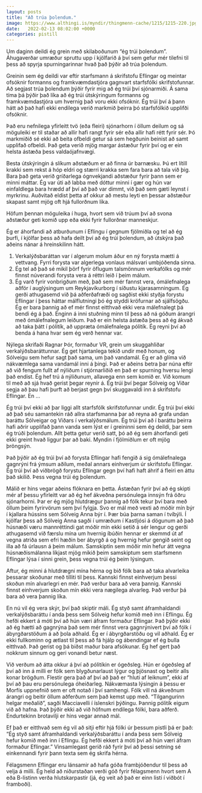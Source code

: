 ```yaml
---
layout: posts
title: "Að trúa þolendum."
image: https://www.althingi.is/myndir/thingmenn-cache/1215/1215-220.jpg
date:   2022-02-13 08:02:00 +0000
categories: pistill
---
```

Um daginn deildi ég grein með skilaboðunum “ég trúi þolendum”. Áhugaverðar umræður spruttu upp í kjölfarið á því sem gefur mér tilefni til þess að spyrja spurningarinnar hvað það þýðir að trúa þolendum.

Greinin sem ég deildi var eftir starfsmann á skrifstofu Eflingar og meintar ofsóknir formanns og framkvæmdastjóra gagnvart starfsfólki skrifstofunnar. Að segjast trúa þolendum þýðir fyrir mig að ég trúi því sjónarmiði. Á sama tíma þá þýðir það líka að ég trúi útskýringum formanns og framkvæmdastjóra um hvernig það voru ekki ofsóknir. Ég trúi því á þann hátt að það hafi ekki endilega verið markmið þeirra þó starfsfólkið upplifði ofsóknir.

Það eru nefnilega yfirleitt tvö (eða fleiri) sjónarhorn í öllum deilum og sá möguleiki er til staðar að allir hafi rangt fyrir sér eða allir hafi rétt fyrir sér. Þó markmiðið sé ekki að beita ofbeldi getur sá sem hegðunin beinist að samt upplifað ofbeldi. Það geta verið mjög margar ástæður fyrir því og er ein helsta ástæða þess valdaójafnvægi.

Besta útskýringin á slíkum aðstæðum er að finna úr barnæsku. Þú ert lítill krakki sem rekst á hóp eldri og stærri krakka sem fara bara að tala við þig. Bara það geta verið gríðarlega ógnvekjandi aðstæður fyrir þann sem er minni máttar. Ég var úti að labba með dóttur minni í gær og hún var einfaldlega bara hrædd af því að það var dimmt, við það sem gæti leynst í myrkrinu. Auðvitað eldist þetta af okkur að mestu leyti en þessar aðstæður skapast samt mjög oft hjá fullorðnum líka. 

Höfum þennan möguleika í huga, hvort sem við trúum því að svona aðstæður geti komið upp eða ekki fyrir fullorðnar manneskjur. 

Ég er áhorfandi að atburðunum í Eflingu í gegnum fjölmiðla og tel að ég þurfi, í kjölfar þess að hafa deilt því að ég trúi þolendum, að útskýra það aðeins nánar á hreinskilinn hátt.

1. Verkalýðsbaráttan var í algerum molum áður en ný forysta mætti á vettvang. Fyrri forysta var algerlega vonlaus málsvari umbjóðenda sinna. 
2. Ég tel að það sé mikil þörf fyrir öflugum talsmönnum verkafólks og mér finnst núverandi forysta vera á réttri leið í þeim málum.
3. Ég varð fyrir vonbrigðum með, það sem mér fannst vera, ómálefnalega aðför í auglýsingum um Reykjavíkurborg í síðustu kjarasamningum. Ég gerði athugasemd við þá aðferðafræði og sagðist ekki styðja forystu Eflingar í þess háttar málflutningi þó ég styddi kröfurnar að sjálfsögðu. Ég er bara þannig að ef mér finnst eitthvað ekki vera málefnalegt þá bendi ég á það. Enginn á inni stuðning minn til þess að ná góðum árangri með ómálefnalegum leiðum. Það er ein helsta ástæða þess að ég ákvað að taka þátt í pólitík, að uppræta ómálefnalega pólitík. Ég reyni því að benda á hana hvar sem ég verð hennar var.

Nýlega skrifaði Ragnar Þór, formaður VR, grein um skuggahliðar verkalýðsbaráttunnar. Ég get hjartanlega tekið undir með honum, og Sólveigu sem hefur sagt það sama, um það vandamál. Ég er að glíma við nákvæmlega sama vandamál inni á þingi. Það er aðeins betra þar núna eftir að við fengum fullt af nýliðum í stjórnarliðið en það er spurning hversu lengi það endist. Ég hef trú á nýliðunum, allavega enn sem komið er. Við komum til með að sjá hvað gerist þegar reynir á. Ég trúi því þegar Sólveig og Viðar segja að þau hafi þurft að berjast gegn því skuggavaldi inn á skrifstofu Eflingar. En …

Ég trúi því ekki að þar liggi allt starfsfólk skrifstofunnar undir. Ég trúi því ekki að það séu samantekin ráð allra starfsmanna þar að reyna að grafa undan baráttu Sólveigar og Viðars í verkalýðsmálum. Ég trúi því að í baráttu þeirra hafi aðrir upplifað þann vanda sem lýst er í greininni sem ég deildi, þar sem ég trúði þolendum. Allt þetta getur verið satt, þó að ég sem áhorfandi geti ekki greint hvað liggur þar að baki. Myndin í fjölmiðlum er oft mjög þröngsýn.

Það þýðir að ég trúi því að forysta Eflingar hafi fengið á sig ómálefnalega gagnrýni frá ýmsum aðilum, meðal annars einhverjum úr skrifstofu Eflingar. Ég trúi því að viðbrögð forystu Eflingar gegn því hafi haft áhrif á fleiri en áttu það skilið. Þess vegna trúi ég þolendum.

Málið er hins vegar aðeins flóknara en þetta. Ástæðan fyrir því að ég skipti mér af þessu yfirleitt var að ég hef ákveðna persónulega innsýn frá öðru sjónarhorni. Þar er ég mjög hlutdrægur þannig að fólk tekur því bara með öllum þeim fyrirvörum sem því fylgja. Svo er mál með vexti að móðir mín býr í kjallara hússins sem Sólveig Anna býr í. Þær búa þarna saman í tvíbýli. Í kjölfar þess að Sólveig Anna sagði í umræðum í Kastljósi á dögunum að það húsnæði væru mannréttindi gat móðir mín ekki setið á sér lengur og gerði athugasemd við færslu mína um hvernig íbúðin hennar er skemmd út af vegna atriða sem efri hæðin ber ábyrgð á og hvernig hefur gengið seint og illa að fá úrlausn á þeim málum. Samskiptin sem móðir mín hefur átt vegna húsnæðismálanna líkjast mjög mikið þeim samskiptum sem starfsmenn Eflingar lýsa í sinni grein, þess vegna trúi ég þeim lýsingum. 

Aftur, ég minni á hlutdrægni mína hérna og bið fólk bara að taka alvarleika þessarar skoðunar með tilliti til þess. Kannski finnst einhverjum þessi skoðun mín alvarlegri en mér. Það verður bara að vera þannig. Kannski finnst einhverjum skoðun mín ekki vera nægilega alvarleg. Það verður þá bara að vera þannig líka.

En nú vil ég vera skýr, því það skiptir máli. Ég styð samt áframhaldandi verkalýðsbaráttu í anda þess sem Sólveig hefur komið með inn í Eflingu. Ég hefði ekkert á móti því að hún væri áfram formaður Eflingar. Það þýðir ekki að ég hætti að gagnrýna það sem mér finnst vera gagnrýnivert því að fólk í ábyrgðarstöðum á að þola aðhald. Ég er í ábyrgðarstöðu og vil aðhald. Ég er ekki fullkominn og ætlast til þess að fá hjálp og ábendingar ef ég bulla eitthvað. Það gerist og þá biðst maður bara afsökunar. Ég hef gert það nokkrum sinnum og geri vonandi betur næst. 

Við verðum að átta okkur á því að pólitíkin er ógeðsleg. Hún er ógeðsleg af því að inn á milli er fólk sem blygðunarlaust lýgur og þjösnast og beitir alls konar brögðum. Flestir gera það af því að það er “hluti af leiknum”, ekki af því að þau eru persónulega óheiðarleg. Nákvæmasta lýsingin á þessu er Morfís uppnefnið sem er oft notað í því samhengi. Fólk vill ná ákveðnum árangri og beitir öllum aðferðum sem það kemst upp með. “Tilgangurinn helgar meðalið”, sagði Macciavelli í íslenskri þýðingu. Þannig pólitík eigum við að hafna. Það þýðir ekki að við höfnum endilega fólki, bara aðferð. Endurtekinn brotavilji er hins vegar annað mál.

Ef það er eitthvað sem ég vil að sitji eftir hjá fólki úr þessum pistli þá er það: “Ég styð samt áframhaldandi verkalýðsbaráttu í anda þess sem Sólveig hefur komið með inn í Eflingu. Ég hefði ekkert á móti því að hún væri áfram formaður Eflingar.” Vinsamlegast gerið ráð fyrir því að þessi setning sé einkennandi fyrir þann texta sem ég skrifa hérna. 

Félagsmenn Eflingar eru lánsamir að hafa góða frambjóðendur til þess að velja á milli. Ég held að niðurstaðan verði góð fyrir félagsmenn hvort sem A eða B-listinn verða hlutskarpastir (já, ég veit að það er einn listi í viðbót í framboði).
